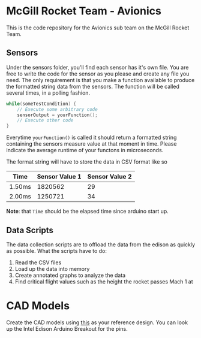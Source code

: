 # McGill Rocket Team - Avionics
This is the code repository for the Avionics sub team on the McGill Rocket Team.

## Sensors
Under the sensors folder, you'll find each sensor has it's own file. You are free to write the code for the sensor as you please and create any file you need. The only requirement is that you make a function available to produce the formatted string data from the sensors. The function will be called several times, in a polling fashion.

```C
while(someTestCondition) {
    // Execute some arbitrary code
    sensorOutput = yourFunction();
    // Execute other code
}
```

Everytime `yourFunction()` is called it should return a formatted string containing the sensors measure value at that moment in time. Please indicate the average runtime of your functons in microseconds.

The format string will have to store the data in CSV format like so

| Time   | Sensor Value 1 | Sensor Value 2 |
|--------|----------------|----------------|
| 1.50ms | 1820562        | 29             |
| 2.00ms | 1250721        | 34             |

**Note**: that `Time` should be the elapsed time since arduino start up.

## Data Scripts
The data collection scripts are to offload the data from the edison as quickly as possible.
What the scripts have to do:
1. Read the CSV files
2. Load up the data into memory
3. Create annotated graphs to analyze the data
4. Find critical flight values such as the height the rocket passes Mach 1 at

# CAD Models
Create the CAD models using [this](https://drive.google.com/open?id=0BzpGM0km5hh2N3dQbWIySmU0RWs) as your reference design. You can look up the Intel Edison Arduino Breakout for the pins.